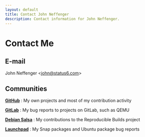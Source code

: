 ```yaml
---
layout: default
title: Contact John Neffenger
description: Contact information for John Neffenger.
---
```


# Contact Me

## E-mail

John Neffenger &lt;[john@status6.com][email]&gt;

## Communities

[**GitHub**][github]
: My own projects and most of my contribution activity

[**GitLab**][gitlab]
: My bug reports to projects on GitLab, such as QEMU

[**Debian Salsa**][salsa]
: My contributions to the Reproducible Builds project

[**Launchpad**][launchpad]
: My Snap packages and Ubuntu package bug reports

[email]: mailto:john@status6.com
[github]: https://github.com/jgneff
[gitlab]: https://gitlab.com/jgneff
[salsa]: https://salsa.debian.org/jgneff
[launchpad]: https://launchpad.net/~jgneff
